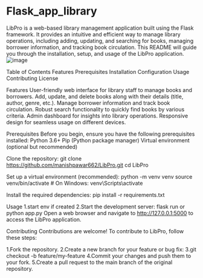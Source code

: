 # Flask_app_library
LibPro is a web-based library management application built using the Flask framework. It provides an intuitive and efficient way to manage library operations, including adding, updating, and searching for books, managing borrower information, and tracking book circulation. This README will guide you through the installation, setup, and usage of the LibPro application.
![image](https://github.com/manishpawar662/LibPro/assets/98180160/2237eb8b-52c8-4624-ab56-4ffd24e8c7cf)

Table of Contents
Features
Prerequisites
Installation
Configuration
Usage
Contributing
License

Features
User-friendly web interface for library staff to manage books and borrowers.
Add, update, and delete books along with their details (title, author, genre, etc.).
Manage borrower information and track book circulation.
Robust search functionality to quickly find books by various criteria.
Admin dashboard for insights into library operations.
Responsive design for seamless usage on different devices.

Prerequisites
Before you begin, ensure you have the following prerequisites installed:
Python 3.6+
Pip (Python package manager)
Virtual environment (optional but recommended)

Clone the repository:
git clone https://github.com/manishpawar662/LibPro.git
cd LibPro

Set up a virtual environment (recommended):
python -m venv venv
source venv/bin/activate  # On Windows: venv\Scripts\activate

Install the required dependencies:
pip install -r requirements.txt

Usage
1.start env if created
2.Start the development server:
  flask run or python app.py
  Open a web browser and navigate to http://127.0.0.1:5000 to access the LibPro application.

Contributing
Contributions are welcome! To contribute to LibPro, follow these steps:

1.Fork the repository.
2.Create a new branch for your feature or bug fix:
3.git checkout -b feature/my-feature
4.Commit your changes and push them to your fork.
5.Create a pull request to the main branch of the original repository.

